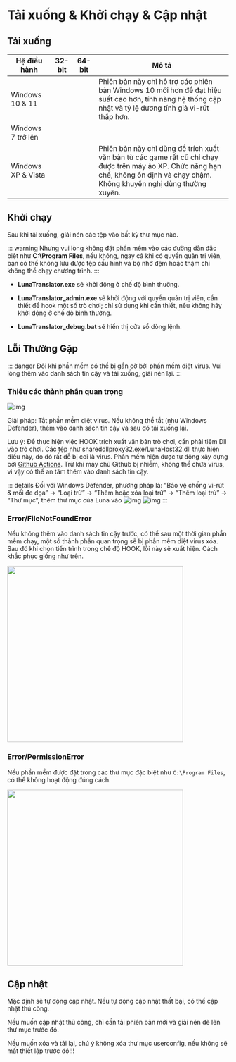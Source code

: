 # Tải xuống & Khởi chạy & Cập nhật

## Tải xuống

| Hệ điều hành | 32-bit | 64-bit | Mô tả |
| - | - | - | - |
| Windows 10 & 11 |  | <downloadbtn href="https://lunatranslator.org/Resource/DownloadLuna/x64_win10?doc=1"/> | Phiên bản này chỉ hỗ trợ các phiên bản Windows 10 mới hơn để đạt hiệu suất cao hơn, tính năng hệ thống cập nhật và tỷ lệ dương tính giả vi-rút thấp hơn.
| Windows 7 trở lên | <downloadbtn href="https://lunatranslator.org/Resource/DownloadLuna/x86_win7?doc=1"/> | <downloadbtn href="https://lunatranslator.org/Resource/DownloadLuna/x64_win7?doc=1"/> | |
| Windows XP & Vista | <downloadbtn href="https://lunatranslator.org/Resource/DownloadLuna/x86_winxp?doc=1"/> | | Phiên bản này chỉ dùng để trích xuất văn bản từ các game rất cũ chỉ chạy được trên máy ảo XP. Chức năng hạn chế, không ổn định và chạy chậm. Không khuyến nghị dùng thường xuyên.

## Khởi chạy

Sau khi tải xuống, giải nén các tệp vào bất kỳ thư mục nào.

::: warning
Nhưng vui lòng không đặt phần mềm vào các đường dẫn đặc biệt như **C:\Program Files**, nếu không, ngay cả khi có quyền quản trị viên, bạn có thể không lưu được tệp cấu hình và bộ nhớ đệm hoặc thậm chí không thể chạy chương trình.
:::

- **LunaTranslator.exe** sẽ khởi động ở chế độ bình thường.

- **LunaTranslator_admin.exe** sẽ khởi động với quyền quản trị viên, cần thiết để hook một số trò chơi; chỉ sử dụng khi cần thiết, nếu không hãy khởi động ở chế độ bình thường.

- **LunaTranslator_debug.bat** sẽ hiển thị cửa sổ dòng lệnh.

## Lỗi Thường Gặp

::: danger
Đôi khi phần mềm có thể bị gắn cờ bởi phần mềm diệt virus. Vui lòng thêm vào danh sách tin cậy và tải xuống, giải nén lại.
:::

### Thiếu các thành phần quan trọng

![img](https://image.lunatranslator.org/zh/cantstart/2.jpg) 

Giải pháp: Tắt phần mềm diệt virus. Nếu không thể tắt (như Windows Defender), thêm vào danh sách tin cậy và sau đó tải xuống lại.

Lưu ý: Để thực hiện việc HOOK trích xuất văn bản trò chơi, cần phải tiêm Dll vào trò chơi. Các tệp như shareddllproxy32.exe/LunaHost32.dll thực hiện điều này, do đó rất dễ bị coi là virus. Phần mềm hiện được tự động xây dựng bởi [Github Actions](https://github.com/HIllya51/LunaTranslator/actions). Trừ khi máy chủ Github bị nhiễm, không thể chứa virus, vì vậy có thể an tâm thêm vào danh sách tin cậy.

::: details Đối với Windows Defender, phương pháp là: “Bảo vệ chống vi-rút & mối đe dọa” -> “Loại trừ” -> “Thêm hoặc xóa loại trừ” -> “Thêm loại trừ” -> “Thư mục”, thêm thư mục của Luna vào
![img](https://image.lunatranslator.org/zh/cantstart/4.png) 
![img](https://image.lunatranslator.org/zh/cantstart/3.png) 
::: 

### Error/FileNotFoundError

Nếu không thêm vào danh sách tin cậy trước, có thể sau một thời gian phần mềm chạy, một số thành phần quan trọng sẽ bị phần mềm diệt virus xóa. Sau đó khi chọn tiến trình trong chế độ HOOK, lỗi này sẽ xuất hiện. Cách khắc phục giống như trên.

<img src="https://image.lunatranslator.org/zh/notfound.png" width=400>

### Error/PermissionError

Nếu phần mềm được đặt trong các thư mục đặc biệt như `C:\Program Files`, có thể không hoạt động đúng cách.

<img src="https://image.lunatranslator.org/zh/cantstart/6.png"  width=400>

## Cập nhật

Mặc định sẽ tự động cập nhật. Nếu tự động cập nhật thất bại, có thể cập nhật thủ công.

Nếu muốn cập nhật thủ công, chỉ cần tải phiên bản mới và giải nén đè lên thư mục trước đó.

Nếu muốn xóa và tải lại, chú ý không xóa thư mục userconfig, nếu không sẽ mất thiết lập trước đó!!!

